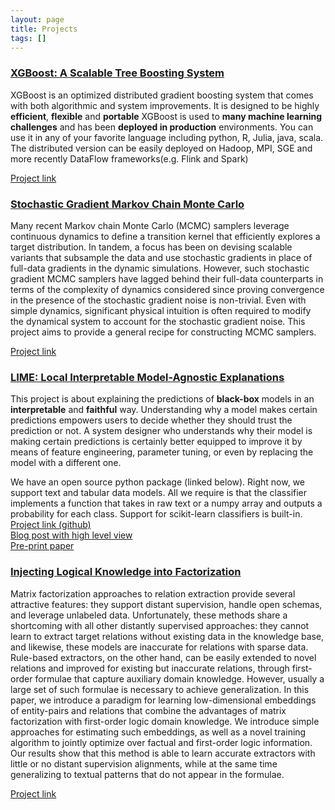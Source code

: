 ```yaml
---
layout: page
title: Projects
tags: []
---
```


### [XGBoost: A Scalable Tree Boosting System](http://dmlc.cs.washington.edu/xgboost.html)

XGBoost is an optimized distributed gradient boosting system that comes with both algorithmic and system improvements.
It is designed to be highly **efficient**, **flexible** and **portable**
XGBoost is used to **many machine learning challenges** and has been **deployed in production** environments.
You can use it in any of your favorite language including python, R, Julia, java, scala. The distributed version can be easily deployed on
Hadoop, MPI, SGE and more recently DataFlow frameworks(e.g. Flink and Spark)

[Project link](http://dmlc.cs.washington.edu/xgboost.html)

### [Stochastic Gradient Markov Chain Monte Carlo](sgmcmc)

Many recent Markov chain Monte Carlo (MCMC) samplers leverage continuous dynamics to define a transition kernel that efficiently explores a target distribution. In tandem, a focus has been on devising scalable variants that subsample the data and use stochastic gradients in place of full-data gradients in the dynamic simulations.
However, such stochastic gradient MCMC samplers have lagged behind their full-data counterparts in terms of the complexity of dynamics considered since proving convergence in the presence of the stochastic gradient noise is non-trivial. Even with simple dynamics, significant physical intuition is often required to modify the dynamical system to account for the stochastic gradient noise. This project aims to provide a general recipe for constructing MCMC samplers.

[Project link](sgmcmc)

### [LIME: Local Interpretable Model-Agnostic Explanations](https://github.com/marcotcr/lime)

This project is about explaining the predictions of **black-box** models in an
**interpretable** and **faithful** way. 
Understanding why a model makes certain predictions empowers users to decide
whether they should trust the prediction or not.
A system designer who understands why their model is making certain predictions is
certainly better equipped to improve it by means of feature engineering,
parameter tuning, or even by replacing the model with a different one.

We have an open source python package (linked below). Right now, we support text
and tabular data models. All we require is that the classifier implements a
function that takes in raw text or a numpy array and outputs a probability for
each class. Support for scikit-learn classifiers is built-in.  
[Project link (github)](https://github.com/marcotcr/lime)  
[Blog post with high level view](http://homes.cs.washington.edu/~marcotcr/blog/lime/)  
[Pre-print paper](http://arxiv.org/abs/1602.04938)

### [Injecting Logical Knowledge into Factorization](logicmf)

Matrix factorization approaches to relation extraction provide several attractive features: they support distant supervision, handle open schemas, and leverage unlabeled data. Unfortunately, these methods share a shortcoming with all other distantly supervised approaches: they cannot learn to extract target relations without existing data in the knowledge base, and likewise, these models are inaccurate for relations with sparse data. Rule-based extractors, on the other hand, can be easily extended to novel relations and improved for existing but inaccurate relations, through first-order formulae that capture auxiliary domain knowledge. However, usually a large set of such formulae is necessary to achieve generalization.
In this paper, we introduce a paradigm for learning low-dimensional embeddings of entity-pairs and relations that combine the advantages of matrix factorization with first-order logic domain knowledge. We introduce simple approaches for estimating such embeddings, as well as a novel training algorithm to jointly optimize over factual and first-order logic information. Our results show that this method is able to learn accurate extractors with little or no distant supervision alignments, while at the same time generalizing to textual patterns that do not appear in the formulae.

[Project link](logicmf)

